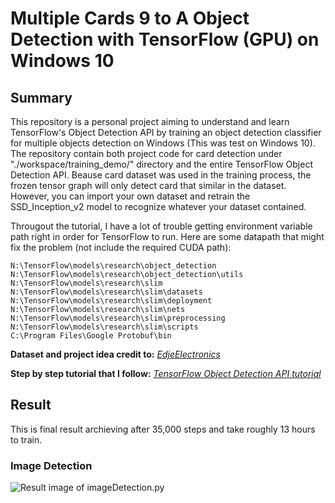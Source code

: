 # Multiple Cards 9 to A Object Detection with TensorFlow (GPU) on Windows 10

## Summary

This repository is a personal project aiming to understand and learn TensorFlow's Object Detection API by
training an object detection classifier for multiple objects detection on Windows (This was test on Windows 10).
The repository contain both project code for card detection under "./workspace/training_demo/" directory and the entire TensorFlow Object Detection API. Beause card dataset 
was used in the training process, the frozen tensor graph will only detect card that similar in the dataset. However, 
you can import your own dataset and retrain the SSD_Inception_v2 model to recognize whatever your dataset contained.

Througout the tutorial, I have a lot of trouble getting environment variable path right in order for TensorFlow to run.
Here are some datapath that might fix the problem (not include the required CUDA path):
```
N:\TensorFlow\models\research\object_detection
N:\TensorFlow\models\research\object_detection\utils
N:\TensorFlow\models\research\slim
N:\TensorFlow\models\research\slim\datasets
N:\TensorFlow\models\research\slim\deployment
N:\TensorFlow\models\research\slim\nets
N:\TensorFlow\models\research\slim\preprocessing
N:\TensorFlow\models\research\slim\scripts
C:\Program Files\Google Protobuf\bin

```

__Dataset and project idea credit to:__ [_EdjeElectronics_](https://github.com/EdjeElectronics/TensorFlow-Object-Detection-API-Tutorial-Train-Multiple-Objects-Windows-10)

__Step by step tutorial that I follow:__ [_TensorFlow Object Detection API tutorial_](https://tensorflow-object-detection-api-tutorial.readthedocs.io/en/latest/)


## Result

This is final result archieving after 35,000 steps and take roughly 13 hours to train.

### Image Detection
![Result image of imageDetection.py](https://github.com/Insignite/TensorFlow-Object-Detection-API/blob/master/workspace/training_demo/resultDisplay/pictureRecognition.PNG)
